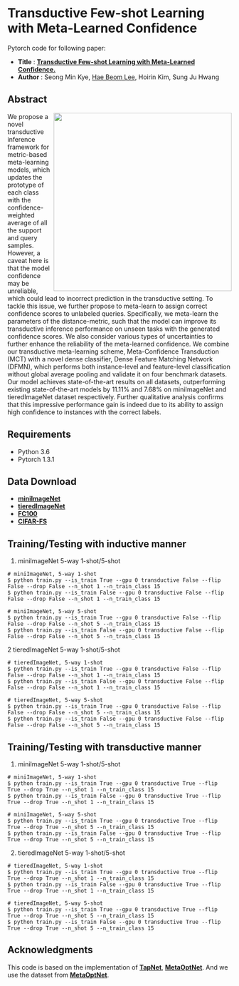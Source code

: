 # Transductive Few-shot Learning with Meta-Learned Confidence
Pytorch code for following paper:
* **Title** : [**Transductive Few-shot Learning with Meta-Learned Confidence.**](https://arxiv.org/abs/2002.12017)
* **Author** : Seong Min Kye, [Hae Beom Lee](https://github.com/haebeom-lee), Hoirin Kim, Sung Ju Hwang

## Abstract
<img align="right" width="400" src="https://github.com/seongmin-kye/MCT_DFMN/blob/master/concept.PNG">
We propose a novel transductive inference framework for metric-based meta-learning models, which updates the prototype of each class with the confidence-weighted average of all the support and query samples. However, a caveat here is that the model confidence may be unreliable, which could lead to incorrect prediction in the transductive setting. To tackle this issue, we further propose to meta-learn to assign correct confidence scores to unlabeled queries. Specifically, we meta-learn the parameters of the distance-metric, such that the model can improve its transductive inference performance on unseen tasks with the generated confidence scores. We also consider various types of uncertainties to further enhance the reliability of the meta-learned confidence. We combine our transductive meta-learning scheme, Meta-Confidence Transduction (MCT) with a novel dense classifier, Dense Feature Matching Network (DFMN), which performs both instance-level and feature-level classification without global average pooling and validate it on four benchmark datasets. Our model achieves state-of-the-art results on all datasets, outperforming existing state-of-the-art models by 11.11% and 7.68% on miniImageNet and tieredImageNet dataset respectively. Further qualitative analysis confirms that this impressive performance gain is indeed due to its ability to assign high confidence to instances with the correct labels.

## Requirements
* Python 3.6
* Pytorch 1.3.1

## Data Download
* [**miniImageNet**](https://drive.google.com/file/d/1fJAK5WZTjerW7EWHHQAR9pRJVNg1T1Y7/view?usp=sharing) 
* [**tieredImageNet**](https://drive.google.com/open?id=1nVGCTd9ttULRXFezh4xILQ9lUkg0WZCG)
* [**FC100**](https://drive.google.com/file/d/1_ZsLyqI487NRDQhwvI7rg86FK3YAZvz1/view?usp=sharing)
* [**CIFAR-FS**](https://drive.google.com/file/d/1GjGMI0q3bgcpcB_CjI40fX54WgLPuTpS/view?usp=sharing)

## Training/Testing with inductive manner
1. miniImageNet 5-way 1-shot/5-shot
```
# miniImageNet, 5-way 1-shot
$ python train.py --is_train True --gpu 0 transductive False --flip False --drop False --n_shot 1 --n_train_class 15
$ python train.py --is_train False --gpu 0 transductive False --flip False --drop False --n_shot 1 --n_train_class 15

# miniImageNet, 5-way 5-shot
$ python train.py --is_train True --gpu 0 transductive False --flip False --drop False --n_shot 5 --n_train_class 15
$ python train.py --is_train False --gpu 0 transductive False --flip False --drop False --n_shot 5 --n_train_class 15
```
2 tieredImageNet 5-way 1-shot/5-shot
```
# tieredImageNet, 5-way 1-shot
$ python train.py --is_train True --gpu 0 transductive False --flip False --drop False --n_shot 1 --n_train_class 15
$ python train.py --is_train False --gpu 0 transductive False --flip False --drop False --n_shot 1 --n_train_class 15

# tieredImageNet, 5-way 5-shot
$ python train.py --is_train True --gpu 0 transductive False --flip False --drop False --n_shot 5 --n_train_class 15
$ python train.py --is_train False --gpu 0 transductive False --flip False --drop False --n_shot 5 --n_train_class 15
```
## Training/Testing with transductive manner
1. miniImageNet 5-way 1-shot/5-shot
```
# miniImageNet, 5-way 1-shot
$ python train.py --is_train True --gpu 0 transductive True --flip True --drop True --n_shot 1 --n_train_class 15
$ python train.py --is_train False --gpu 0 transductive True --flip True --drop True --n_shot 1 --n_train_class 15

# miniImageNet, 5-way 5-shot
$ python train.py --is_train True --gpu 0 transductive True --flip True --drop True --n_shot 5 --n_train_class 15
$ python train.py --is_train False --gpu 0 transductive True --flip True --drop True --n_shot 5 --n_train_class 15
```
2. tieredImageNet 5-way 1-shot/5-shot
```
# tieredImageNet, 5-way 1-shot
$ python train.py --is_train True --gpu 0 transductive True --flip True --drop True --n_shot 1 --n_train_class 15
$ python train.py --is_train False --gpu 0 transductive True --flip True --drop True --n_shot 1 --n_train_class 15

# tieredImageNet, 5-way 5-shot
$ python train.py --is_train True --gpu 0 transductive True --flip True --drop True --n_shot 5 --n_train_class 15
$ python train.py --is_train False --gpu 0 transductive True --flip True --drop True --n_shot 5 --n_train_class 15
```

## Acknowledgments

This code is based on the implementation of [**TapNet**](https://github.com/istarjun/TapNet), [**MetaOptNet**](https://github.com/kjunelee/MetaOptNet). And we use the dataset from [**MetaOptNet**](https://github.com/kjunelee/MetaOptNet).



